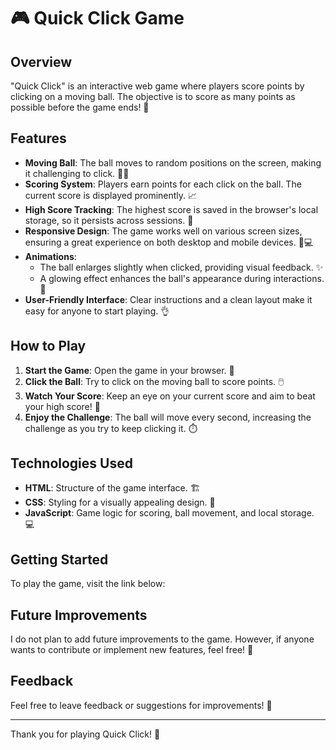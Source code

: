 # 🎮 Quick Click Game

## Overview
"Quick Click" is an interactive web game where players score points by clicking on a moving ball. The objective is to score as many points as possible before the game ends! 🎯

## Features
- **Moving Ball**: The ball moves to random positions on the screen, making it challenging to click. 🏃‍♂️
- **Scoring System**: Players earn points for each click on the ball. The current score is displayed prominently. 📈
- **High Score Tracking**: The highest score is saved in the browser's local storage, so it persists across sessions. 🥇
- **Responsive Design**: The game works well on various screen sizes, ensuring a great experience on both desktop and mobile devices. 📱💻
- **Animations**: 
  - The ball enlarges slightly when clicked, providing visual feedback. ✨
  - A glowing effect enhances the ball's appearance during interactions. 🌟
- **User-Friendly Interface**: Clear instructions and a clean layout make it easy for anyone to start playing. 👌

## How to Play
1. **Start the Game**: Open the game in your browser. 🚀
2. **Click the Ball**: Try to click on the moving ball to score points. 🖱️
3. **Watch Your Score**: Keep an eye on your current score and aim to beat your high score! 👀
4. **Enjoy the Challenge**: The ball will move every second, increasing the challenge as you try to keep clicking it. ⏱️

## Technologies Used
- **HTML**: Structure of the game interface. 🏗️
- **CSS**: Styling for a visually appealing design. 🎨
- **JavaScript**: Game logic for scoring, ball movement, and local storage. 💻

## Getting Started
To play the game, visit the link below:



## Future Improvements
I do not plan to add future improvements to the game. However, if anyone wants to contribute or implement new features, feel free! 🚀

## Feedback
Feel free to leave feedback or suggestions for improvements! 💬

---

Thank you for playing Quick Click! 🎉
